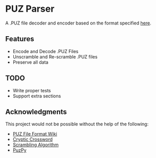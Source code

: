 # PUZ Parser

A .PUZ file decoder and encoder based on the format specified [here](https://code.google.com/archive/p/puz/wikis/FileFormat.wiki).

## Features

- Encode and Decode .PUZ Files
- Unscramble and Re-scramble .PUZ files
- Preserve all data

## TODO

- Write proper tests
- Support extra sections

## Acknowledgments

This project would not be possible without the help of the following:

- [PUZ File Format Wiki](https://code.google.com/archive/p/puz/wikis/FileFormat.wiki)
- [Cryptic Crossword](https://www.muppetlabs.com/~breadbox/txt/acre.html)
- [Scrambling Algorithm](https://www.muppetlabs.com/~breadbox/txt/scramble-c.txt)
- [PuzPy](https://github.com/alexdej/puzpy)
